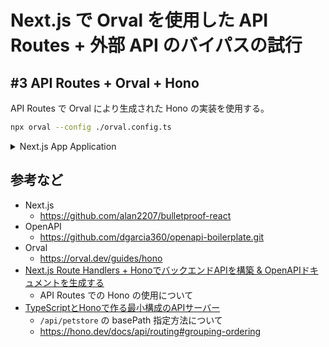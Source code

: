 # Next.js で Orval を使用した API Routes + 外部 API のバイパスの試行

## #3 API Routes + Orval + Hono

API Routes で Orval により生成された Hono の実装を使用する。

```sh
npx orval --config ./orval.config.ts
```

<details>
<summary>Next.js App Application</summary>

## Next.js App Application

### Get Started

Prerequisites:

- Node 20+
- Yarn 1.22+

To set up the app execute the following commands.

```bash
git clone https://github.com/alan2207/bulletproof-react.git
cd bulletproof-react
cd apps/nextjs-app
cp .env.example .env
yarn install
```

##### `yarn run-mock-server`

Make sure to start the mock server before running the app.
The mock server runs on [http://localhost:8080/api](http://localhost:8080/api).

###### `yarn dev`

Runs the app in the development mode.\
Open [http://localhost:3000](http://localhost:3000) to view it in the browser.

</details>

## 参考など

- Next.js
  - <https://github.com/alan2207/bulletproof-react>
- OpenAPI
  - <https://github.com/dgarcia360/openapi-boilerplate.git>
- Orval
  - <https://orval.dev/guides/hono>
- [Next.js Route Handlers + HonoでバックエンドAPIを構築 & OpenAPIドキュメントを生成する](https://blog.mmmcorp.co.jp/2025/05/29/next-js-route-handlers-hono-openapi/)
  - API Routes での Hono の使用について
- [TypeScriptとHonoで作る最小構成のAPIサーバー](https://zenn.dev/yuzunosk55/articles/09275c72cf051b)
  - `/api/petstore` の basePath 指定方法について
  - <https://hono.dev/docs/api/routing#grouping-ordering>
